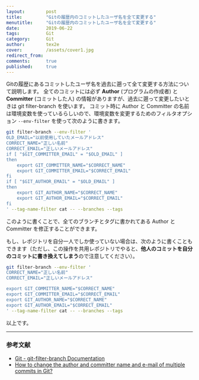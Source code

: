 ```yaml
---
layout:        post
title:         "Gitの履歴内のコミットしたユーザ名を全て変更する"
menutitle:     "Gitの履歴内のコミットしたユーザ名を全て変更する"
date:          2019-06-22
tags:          Git
category:      Git
author:        tex2e
cover:         /assets/cover1.jpg
redirect_from:
comments:      true
published:     true
---
```


Gitの履歴にあるコミットしたユーザ名を過去に遡って全て変更する方法について説明します。
全てのコミットには必ず **Author** (プログラムの作成者) と **Committer** (コミットした人) の情報がありますが、過去に遡って変更したいときは git filter-branch を使います。
コミット時に Author と Committer の名前は環境変数を使っているらしいので、環境変数を変更するためのフィルタオプション `--env-filter` を使って次のように書きます。

```bash
git filter-branch --env-filter '
OLD_EMAIL="以前使用していたメールアドレス"
CORRECT_NAME="正しい名前"
CORRECT_EMAIL="正しいメールアドレス"
if [ "$GIT_COMMITTER_EMAIL" = "$OLD_EMAIL" ]
then
    export GIT_COMMITTER_NAME="$CORRECT_NAME"
    export GIT_COMMITTER_EMAIL="$CORRECT_EMAIL"
fi
if [ "$GIT_AUTHOR_EMAIL" = "$OLD_EMAIL" ]
then
    export GIT_AUTHOR_NAME="$CORRECT_NAME"
    export GIT_AUTHOR_EMAIL="$CORRECT_EMAIL"
fi
' --tag-name-filter cat -- --branches --tags
```

このように書くことで、全てのブランチとタグに書かれてある Author と Committer を修正することができます。

もし、レポジトリを自分一人でしか使っていない場合は、次のように書くこともできます（ただし、この操作を共用レポジトリでやると、**他人のコミットを自分のコミットに書き換えてしまう**ので注意してください）。

```bash
git filter-branch --env-filter '
CORRECT_NAME="正しい名前"
CORRECT_EMAIL="正しいメールアドレス"

export GIT_COMMITTER_NAME="$CORRECT_NAME"
export GIT_COMMITTER_EMAIL="$CORRECT_EMAIL"
export GIT_AUTHOR_NAME="$CORRECT_NAME"
export GIT_AUTHOR_EMAIL="$CORRECT_EMAIL"
' --tag-name-filter cat -- --branches --tags
```

以上です。


-----

### 参考文献

- [Git - git-filter-branch Documentation](https://git-scm.com/docs/git-filter-branch)
- [How to change the author and committer name and e-mail of multiple commits in Git?](https://stackoverflow.com/questions/750172/how-to-change-the-author-and-committer-name-and-e-mail-of-multiple-commits-in-gi)
